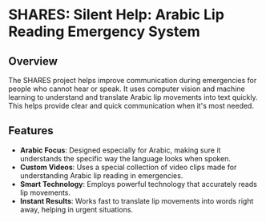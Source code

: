 # SHARES: Silent Help: Arabic Lip Reading Emergency System

## Overview
The SHARES project helps improve communication during emergencies for people who cannot hear or speak. It uses computer vision and machine learning to understand and translate Arabic lip movements into text quickly. This helps provide clear and quick communication when it's most needed.

## Features
- **Arabic Focus**: Designed especially for Arabic, making sure it understands the specific way the language looks when spoken.
- **Custom Videos**: Uses a special collection of video clips made for understanding Arabic lip reading in emergencies.
- **Smart Technology**: Employs powerful technology that accurately reads lip movements.
- **Instant Results**: Works fast to translate lip movements into words right away, helping in urgent situations.
